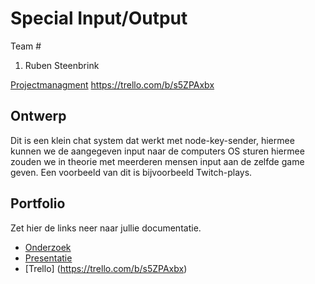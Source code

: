 # Special Input/Output
Team #
1. Ruben Steenbrink

[Projectmanagment]() <https://trello.com/b/s5ZPAxbx>

## Ontwerp
Dit is een klein chat system dat werkt met node-key-sender, hiermee kunnen we de aangegeven input naar de computers OS sturen hiermee zouden we in theorie met meerderen mensen input aan de zelfde game geven. Een voorbeeld van dit is bijvoorbeeld Twitch-plays.

## Portfolio
Zet hier de links neer naar jullie documentatie.

* [Onderzoek]( https://github.com/blizzard190/in-output/blob/master/Portfolio/P01%20-%20Onderzoek.docx) 
* [Presentatie]()
* [Trello] (https://trello.com/b/s5ZPAxbx)

